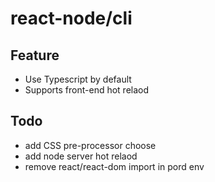 # react-node/cli
## Feature
- Use Typescript by default
- Supports front-end hot relaod
## Todo
- add CSS pre-processor choose
- add node server hot relaod
- remove react/react-dom import in pord env